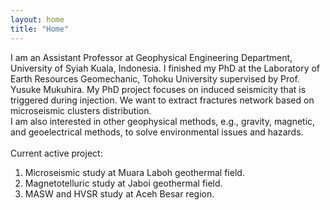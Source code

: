 ```yaml
---
layout: home
title: "Home"
---
```


I am an Assistant Professor at Geophysical Engineering Department, University of Syiah Kuala, Indonesia. I finished my PhD at the Laboratory of Earth Resources Geomechanic, Tohoku University supervised by Prof. Yusuke Mukuhira. My PhD project focuses on induced seismicity that is triggered during injection. We want to extract fractures network based on microseismic clusters distribution.<br>
I am also interested in other geophysical methods, e.g., gravity, magnetic, and geoelectrical methods, to solve environmental issues and hazards. <br>
<br>
Current active project:<br>
1. Microseismic study at Muara Laboh geothermal field. <br>
2. Magnetotelluric study at Jaboi geothermal field. <br>
3. MASW and HVSR study at Aceh Besar region.
